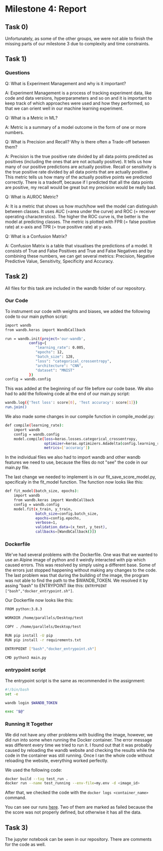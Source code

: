 # Milestone 4: Report
## Task 0)
Unfortunately, as some of the other groups, we were not able to finish the missing parts of our milestone 3 due to complexity and time constraints. 

## Task 1)
### Questions
Q: What is Experiment Management and why is it important?

A: Experiment Management is a process of tracking experiment data, like code and data versions, hyperparameters and so on and it is important to keep track of which approaches were used and how they performed, so that we can orient well in our machine learning experiment. 

Q: What is a Metric in ML?

A: Metric is a summary of a model outcome in the form of one or more numbers. 

Q: What is Precision and Recall? Why is there often a Trade-off between them?

A: Precision is the true positive rate divided by all data points predicted as positives (including the ones that are not actually positive). It tells us how many of our positive predictions are actually positive. Recall or sensitivity is the true positive rate divided by all data points that are actually positive. This metric tells us how many of the actually positive points we predicted correctly. There is a tradeoff, because if I predicted that all the data points are positive, my recall would be great but my precision would be really bad. 

Q: What is AUROC Metric?

A: It is a metric that shows us how much/how well the model can distinguish between classes. It uses AUC (=area under the curve) and ROC (= receiver operating characterstics). The higher the ROC curve is, the better is the model at predicting classes. The metric is plotted with FPR (= false positive rate) at x-axis and TPR (= true positive rate) at y-axis.

Q: What is a Confusion Matrix?

A: Confusion Matrix is a table that visualises the predictions of a model. It consists of True and False Positives and True and False Negatives and by combining these numbers, we can get several metrics: Precision, Negative Predictive Value, Sensitivity, Specificity and Accuracy. 

## Task 2) 
All files for this task are included in the wandb folder of our repository.

### Our Code

To instrument our code with weights and biases, we added the following code to our main python script:
```sh
import wandb 
from wandb.keras import WandbCallback

run = wandb.init(project='our-wandb',
           config={
              "learning_rate": 0.005,
              "epochs": 12,
              "batch_size": 128,
              "loss": "categorical_crossentropy",
              "architecture": "CNN",
              "dataset": "MNIST"
           })
config = wandb.config
```
This was added at the beginning of our file before our code base. We also had to add the following code at the end of our main.py script:
```sh
wandb.log({'Test loss': score[0], 'Test accuracy': score[1]})
run.join()
```
We also made some changes in our compile function in compile_model.py:
```sh
def compile(learning_rate):
    import wandb
    config = wandb.config
    model.compile(loss=keras.losses.categorical_crossentropy,
                  optimizer=keras.optimizers.Adadelta(config.learning_rate),
                  metrics=['accuracy'])
```
In the individual files we also had to import wandb and other wandb features we need to use, because the files do not "see" the code in our main.py file. 

The last change we needed to implement is in our fit_save_score_model.py, specificaly in the fit_model function. The function now looks like this:
```sh
def fit_model(batch_size, epochs):
    import wandb
    from wandb.keras import WandbCallback
    config = wandb.config
    model.fit(x_train, y_train,
              batch_size=config.batch_size,
              epochs=config.epochs,
              verbose=1,
              validation_data=(x_test, y_test),
              callbacks=[WandbCallback()])
```

### Dockerfile
We've had several problems with the Dockerfile. One was that we wanted to use an Alpine image of python and it weirdly interacted with pip which caused errors. This was resolved by simply using a different base. Some of the errors just stopped happening without making any changes to the code. The last problem was that during the building of the image, the program was not able to find the path to the $WANDB_TOKEN. We resolved it by assing "bash" to ENTRYPOINT like this: `ENTRYPOINT ["bash","docker_entrypoint.sh"]`. 

Our Dockerfile now looks like this:
```sh
FROM python:3.8.3

WORKDIR /home/parallels/Desktop/test

COPY . /home/parallels/Desktop/test

RUN pip install -U pip
RUN pip install -r requirements.txt

ENTRYPOINT ["bash","docker_entrypoint.sh"]

CMD python3 main.py
```
### entrypoint script
The entrypoint script is the same as recommended in the assignment:
```sh
#!/bin/bash
set -e

wandb login $WANDB_TOKEN

exec "$@"
```
### Running It Together
We did not have any other problems with buidling the image, however, we did run into some when running the Docker container. The error message was different every time we tried to run it. I found out that it was probably caused by reloading the wandb website and checking the results while the code in the container was still running. Once I ran the whole code without reloading the website, everything worked perfectly. 

We used the following code:
```sh
docker build --tag test_run .
docker run --name test_running --env-file=my.env -d <image_id>
```
After that, we checked the code with the `docker logs <container_name>` command.

You can see our runs [here](https://wandb.ai/michaelahavl/our-wandb?workspace=user-michaelahavl). Two of them are marked as failed because the the score was not properly defined, but otherwise it has all the data. 

## Task 3) 
The jupyter notebook can be seen in our repository. There are comments for the code as well.
